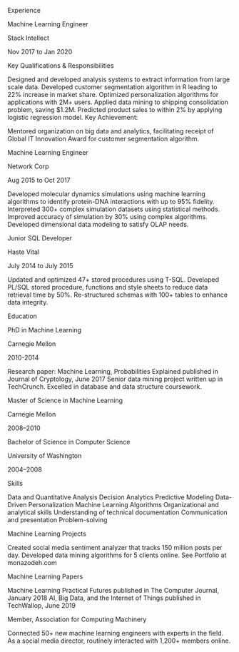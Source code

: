 Experience

 

Machine Learning Engineer

Stack Intellect

Nov 2017 to Jan 2020

Key Qualifications & Responsibilities

Designed and developed analysis systems to extract information from large scale data.
Developed customer segmentation algorithm in R leading to 22% increase in market share.
Optimized personalization algorithms for applications with 2M+ users.
Applied data mining to shipping consolidation problem, saving $1.2M.
Predicted product sales to within 2% by applying logistic regression model.
Key Achievement:

Mentored organization on big data and analytics, facilitating receipt of Global IT Innovation Award for customer segmentation algorithm.
 

Machine Learning Engineer

Network Corp

Aug 2015 to Oct 2017

Developed molecular dynamics simulations using machine learning algorithms to identify protein-DNA interactions with up to 95% fidelity.
Interpreted 300+ complex simulation datasets using statistical methods.
Improved accuracy of simulation by 30% using complex algorithms.
Developed dimensional data modeling to satisfy OLAP needs.
 

Junior SQL Developer

Haste Vital

July 2014 to July 2015

Updated and optimized 47+ stored procedures using T-SQL.
Developed PL/SQL stored procedure, functions and style sheets to reduce data retrieval time by 50%.
Re-structured schemas with 100+ tables to enhance data integrity.
 

Education

 

PhD in Machine Learning

Carnegie Mellon

2010-2014

Research paper: Machine Learning, Probabilities Explained published in Journal of Cryptology, June 2017
Senior data mining project written up in TechCrunch.
Excelled in database and data structure coursework.
 

Master of Science in Machine Learning

Carnegie Mellon

2008–2010

 

Bachelor of Science in Computer Science

University of Washington

2004–2008

 

Skills

 

Data and Quantitative Analysis
Decision Analytics
Predictive Modeling
Data-Driven Personalization
Machine Learning Algorithms
Organizational and analytical skills
Understanding of technical documentation
Communication and presentation
Problem-solving
 

Machine Learning Projects

 

Created social media sentiment analyzer that tracks 150 million posts per day.
Developed data mining algorithms for 5 clients online.
See Portfolio at monazodeh.com
 

Machine Learning Papers

 

Machine Learning Practical Futures published in The Computer Journal, January 2018
AI, Big Data, and the Internet of Things published in TechWallop, June 2019
 

Member, Association for Computing Machinery

 

Connected 50+ new machine learning engineers with experts in the field.
As a social media director, routinely interacted with 1,200+ members online.